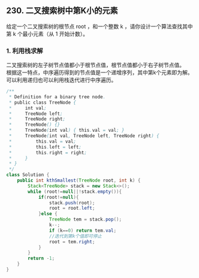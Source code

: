 ## 230. 二叉搜索树中第K小的元素
给定一个二叉搜索树的根节点 root ，和一个整数 k ，请你设计一个算法查找其中第 k 个最小元素（从 1 开始计数）。
### 1. 利用栈求解
二叉搜索树的左子树节点值都小于根节点值，根节点值都小于右子树节点值。  
根据这一特点，中序遍历得到的节点值是一个递增序列，其中第k个元素即为解。  
可以利用递归也可以利用栈迭代进行中序遍历。
```java
/**
 * Definition for a binary tree node.
 * public class TreeNode {
 *     int val;
 *     TreeNode left;
 *     TreeNode right;
 *     TreeNode() {}
 *     TreeNode(int val) { this.val = val; }
 *     TreeNode(int val, TreeNode left, TreeNode right) {
 *         this.val = val;
 *         this.left = left;
 *         this.right = right;
 *     }
 * }
 */
class Solution {
    public int kthSmallest(TreeNode root, int k) {
        Stack<TreeNode> stack = new Stack<>();
        while (root!=null||!stack.empty()){
            if(root!=null){
                stack.push(root);
                root = root.left;
            }else {
                TreeNode tem = stack.pop();
                k--;
                if (k==0) return tem.val;
                //迭代到第k个值即可停止
                root = tem.right;
            }
        }
        return -1;
    }
}
```

 

